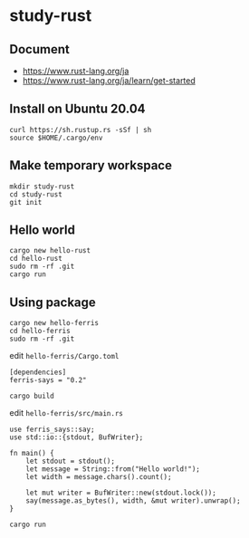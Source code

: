 # study-rust

## Document

- https://www.rust-lang.org/ja
- https://www.rust-lang.org/ja/learn/get-started

## Install on Ubuntu 20.04

```
curl https://sh.rustup.rs -sSf | sh
source $HOME/.cargo/env
```

## Make temporary workspace

```
mkdir study-rust
cd study-rust
git init
```

## Hello world

```
cargo new hello-rust
cd hello-rust
sudo rm -rf .git
cargo run
```

## Using package

```
cargo new hello-ferris
cd hello-ferris
sudo rm -rf .git
```

edit `hello-ferris/Cargo.toml`

```
[dependencies]
ferris-says = "0.2"
```

`cargo build`

edit `hello-ferris/src/main.rs`

```
use ferris_says::say;
use std::io::{stdout, BufWriter};

fn main() {
    let stdout = stdout();
    let message = String::from("Hello world!");
    let width = message.chars().count();

    let mut writer = BufWriter::new(stdout.lock());
    say(message.as_bytes(), width, &mut writer).unwrap();
}
```

`cargo run`

